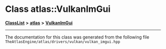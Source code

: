 

# Class atlas::VulkanImGui



[**ClassList**](annotated.md) **>** [**atlas**](namespaceatlas.md) **>** [**VulkanImGui**](classatlas_1_1VulkanImGui.md)







































































------------------------------
The documentation for this class was generated from the following file `TheAtlasEngine/atlas/drivers/vulkan/vulkan_imgui.hpp`

